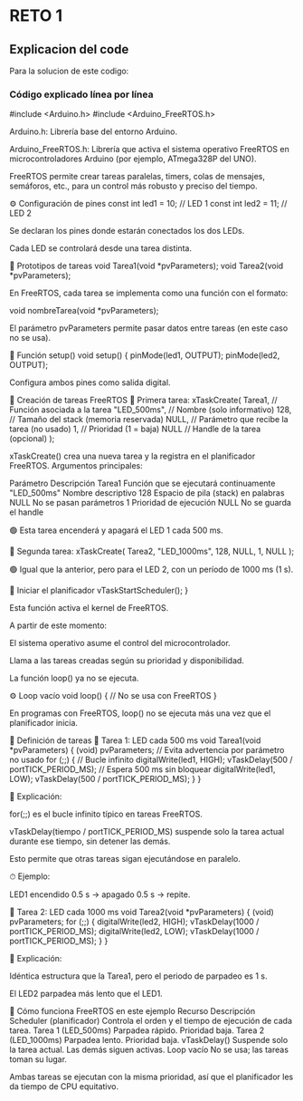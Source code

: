 # RETO 1
## Explicacion del code
 Para la solucion de este codigo:
 ### Código explicado línea por línea
#include <Arduino.h>
#include <Arduino_FreeRTOS.h>


Arduino.h: Librería base del entorno Arduino.

Arduino_FreeRTOS.h: Librería que activa el sistema operativo FreeRTOS en microcontroladores Arduino (por ejemplo, ATmega328P del UNO).

FreeRTOS permite crear tareas paralelas, timers, colas de mensajes, semáforos, etc., para un control más robusto y preciso del tiempo.

⚙️ Configuración de pines
const int led1 = 10;   // LED 1
const int led2 = 11;   // LED 2


Se declaran los pines donde estarán conectados los dos LEDs.

Cada LED se controlará desde una tarea distinta.

🧩 Prototipos de tareas
void Tarea1(void *pvParameters);
void Tarea2(void *pvParameters);


En FreeRTOS, cada tarea se implementa como una función con el formato:

void nombreTarea(void *pvParameters);


El parámetro pvParameters permite pasar datos entre tareas (en este caso no se usa).

🧰 Función setup()
void setup() {
  pinMode(led1, OUTPUT);
  pinMode(led2, OUTPUT);


Configura ambos pines como salida digital.

🧱 Creación de tareas FreeRTOS
🔸 Primera tarea:
  xTaskCreate(
    Tarea1,           // Función asociada a la tarea
    "LED_500ms",      // Nombre (solo informativo)
    128,              // Tamaño del stack (memoria reservada)
    NULL,             // Parámetro que recibe la tarea (no usado)
    1,                // Prioridad (1 = baja)
    NULL              // Handle de la tarea (opcional)
  );


xTaskCreate() crea una nueva tarea y la registra en el planificador FreeRTOS.
Argumentos principales:

Parámetro	Descripción
Tarea1	Función que se ejecutará continuamente
"LED_500ms"	Nombre descriptivo
128	Espacio de pila (stack) en palabras
NULL	No se pasan parámetros
1	Prioridad de ejecución
NULL	No se guarda el handle

🟢 Esta tarea encenderá y apagará el LED 1 cada 500 ms.

🔸 Segunda tarea:
  xTaskCreate(
    Tarea2,
    "LED_1000ms",
    128,
    NULL,
    1,
    NULL
  );


🟢 Igual que la anterior, pero para el LED 2, con un período de 1000 ms (1 s).

🚀 Iniciar el planificador
  vTaskStartScheduler();
}


Esta función activa el kernel de FreeRTOS.

A partir de este momento:

El sistema operativo asume el control del microcontrolador.

Llama a las tareas creadas según su prioridad y disponibilidad.

La función loop() ya no se ejecuta.

⚙️ Loop vacío
void loop() {
  // No se usa con FreeRTOS
}


En programas con FreeRTOS, loop() no se ejecuta más una vez que el planificador inicia.

🔁 Definición de tareas
🔹 Tarea 1: LED cada 500 ms
void Tarea1(void *pvParameters) {
  (void) pvParameters;   // Evita advertencia por parámetro no usado
  for (;;) {             // Bucle infinito
    digitalWrite(led1, HIGH);
    vTaskDelay(500 / portTICK_PERIOD_MS);  // Espera 500 ms sin bloquear
    digitalWrite(led1, LOW);
    vTaskDelay(500 / portTICK_PERIOD_MS);
  }
}


🧩 Explicación:

for(;;) es el bucle infinito típico en tareas FreeRTOS.

vTaskDelay(tiempo / portTICK_PERIOD_MS) suspende solo la tarea actual durante ese tiempo, sin detener las demás.

Esto permite que otras tareas sigan ejecutándose en paralelo.

⏱ Ejemplo:

LED1 encendido 0.5 s → apagado 0.5 s → repite.

🔹 Tarea 2: LED cada 1000 ms
void Tarea2(void *pvParameters) {
  (void) pvParameters;
  for (;;) {
    digitalWrite(led2, HIGH);
    vTaskDelay(1000 / portTICK_PERIOD_MS);
    digitalWrite(led2, LOW);
    vTaskDelay(1000 / portTICK_PERIOD_MS);
  }
}


🧩 Explicación:

Idéntica estructura que la Tarea1, pero el periodo de parpadeo es 1 s.

El LED2 parpadea más lento que el LED1.

🧮 Cómo funciona FreeRTOS en este ejemplo
Recurso	Descripción
Scheduler (planificador)	Controla el orden y el tiempo de ejecución de cada tarea.
Tarea 1 (LED_500ms)	Parpadea rápido. Prioridad baja.
Tarea 2 (LED_1000ms)	Parpadea lento. Prioridad baja.
vTaskDelay()	Suspende solo la tarea actual. Las demás siguen activas.
Loop vacío	No se usa; las tareas toman su lugar.

Ambas tareas se ejecutan con la misma prioridad, así que el planificador les da tiempo de CPU equitativo.
